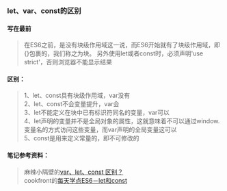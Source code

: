 ### let、var、const的区别

#### 写在最前
> 在ES6之前，是没有块级作用域这一说，而ES6开始就有了块级作用域，即{}包裹的，我们称之为块。
> 另外使用let或者const时，必须声明'use strict'，否则浏览器不能显示结果

#### 区别：
> 1、let、const具有块级作用域，var没有  
> 2、let、const不会变量提升，var会  
> 3、let不能定义在块中已有标识符同名的变量，var可以  
> 4、let声明的变量并不是全局对象的属性，这就意味着不可以通过window.变量名的方式访问这些变量，而var声明的全局变量这可以  
> 5、const是用来定义常量的，即不可修改的  

#### 笔记参考资料：
> 麻辣小隔壁的[var、let、const 区别？](http://www.jianshu.com/p/4e9cd99ecbf5)  
> cookfront的[每天学点ES6－let和const](http://cookfront.github.io/2015/05/28/es6-let-const)